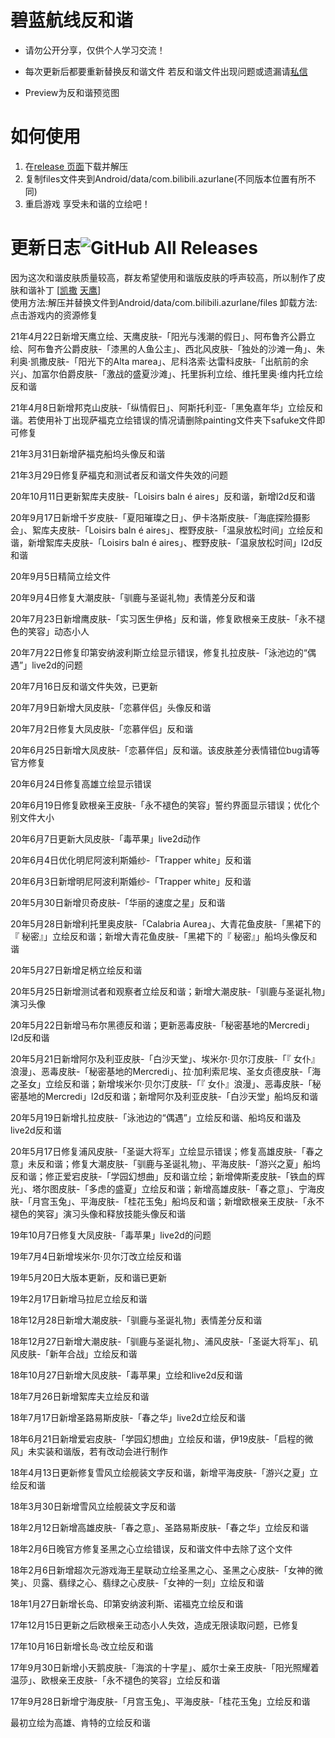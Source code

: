 # 碧蓝航线反和谐
- 请勿公开分享，仅供个人学习交流！

- 每次更新后都要重新替换反和谐文件 若反和谐文件出现问题或遗漏请[私信](https://message.bilibili.com/#whisper/mid694189)

- Preview为反和谐预览图
# 如何使用
1. 在[release 页面](https://github.com/taofan233/azurlane_uncensored/releases)下载并解压
2. 复制files文件夹到Android/data/com.bilibili.azurlane(不同版本位置有所不同)
3. 重启游戏 享受未和谐的立绘吧！

# 更新日志![GitHub All Releases](https://img.shields.io/github/downloads/taofan233/azurlane_uncensored/total)
因为这次和谐皮肤质量较高，群友希望使用和谐版皮肤的呼声较高，所以制作了皮肤和谐补丁 [[凯撒](https://files.catbox.moe/6h53jm.rar)   [天鹰](https://files.catbox.moe/h6tmgu.rar)]  
使用方法:解压并替换文件到Android/data/com.bilibili.azurlane/files 卸载方法:点击游戏内的资源修复 

21年4月22日新增天鹰立绘、天鹰皮肤-「阳光与浅潮的假日」、阿布鲁齐公爵立绘、阿布鲁齐公爵皮肤-「漆黑的人鱼公主」、西北风皮肤-「独处的沙滩一角」、朱利奥·凯撒皮肤-「阳光下的Alta marea」、尼科洛索·达雷科皮肤-「出航前的余兴」、加富尔伯爵皮肤-「激战的盛夏沙滩」、托里拆利立绘、维托里奥·维内托立绘反和谐

21年4月8日新增邦克山皮肤-「纵情假日」、阿斯托利亚-「黑兔嘉年华」立绘反和谐。若使用补丁出现萨福克立绘错误的情况请删除painting文件夹下safuke文件即可修复

21年3月31日新增萨福克船坞头像反和谐

21年3月29日修复萨福克和测试者反和谐文件失效的问题

20年10月11日更新絮库夫皮肤-「Loisirs baln é aires」反和谐，新增l2d反和谐

20年9月17日新增千岁皮肤-「夏阳璀璨之日」、伊卡洛斯皮肤-「海底探险摄影会」、絮库夫皮肤-「Loisirs baln é aires」、樫野皮肤-「温泉放松时间」立绘反和谐，新增絮库夫皮肤-「Loisirs baln é aires」、樫野皮肤-「温泉放松时间」l2d反和谐

20年9月5日精简立绘文件

20年9月4日修复大潮皮肤-「驯鹿与圣诞礼物」表情差分反和谐

20年7月23日新增鹰皮肤-「实习医生伊格」反和谐，修复欧根亲王皮肤-「永不褪色的笑容」动态小人

20年7月22日修复印第安纳波利斯立绘显示错误，修复扎拉皮肤-「泳池边的“偶遇”」live2d的问题

20年7月16日反和谐文件失效，已更新

20年7月9日新增大凤皮肤-「恋慕伴侣」头像反和谐

20年7月2日修复大凤皮肤-「恋慕伴侣」反和谐

20年6月25日新增大凤皮肤-「恋慕伴侣」反和谐。该皮肤差分表情错位bug请等官方修复

20年6月24日修复高雄立绘显示错误

20年6月19日修复欧根亲王皮肤-「永不褪色的笑容」誓约界面显示错误；优化个别文件大小

20年6月7日更新大凤皮肤-「毒苹果」live2d动作

20年6月4日优化明尼阿波利斯婚纱-「Trapper white」反和谐

20年6月3日新增明尼阿波利斯婚纱-「Trapper white」反和谐

20年5月30日新增贝奇皮肤-「华丽的速度之星」反和谐

20年5月28日新增利托里奥皮肤-「Calabria Aurea」、大青花鱼皮肤-「黑裙下的『 秘密』」立绘反和谐；新增大青花鱼皮肤-「黑裙下的『 秘密』」船坞头像反和谐

20年5月27日新增足柄立绘反和谐

20年5月25日新增测试者和观察者立绘反和谐；新增大潮皮肤-「驯鹿与圣诞礼物」演习头像

20年5月22日新增马布尔黑德反和谐；更新恶毒皮肤-「秘密基地的Mercredi」l2d反和谐

20年5月21日新增阿尔及利亚皮肤-「白沙天堂」、埃米尔·贝尔汀皮肤-「『 女仆』浪漫」、恶毒皮肤-「秘密基地的Mercredi」、拉·加利索尼埃、圣女贞德皮肤-「海之圣女」立绘反和谐；新增埃米尔·贝尔汀皮肤-「『 女仆』浪漫」、恶毒皮肤-「秘密基地的Mercredi」l2d反和谐；新增阿尔及利亚皮肤-「白沙天堂」船坞反和谐

20年5月19日新增扎拉皮肤-「泳池边的“偶遇”」立绘反和谐、船坞反和谐及live2d反和谐

20年5月17日修复浦风皮肤-「圣诞大将军」立绘显示错误；修复高雄皮肤-「春之意」未反和谐；修复大潮皮肤-「驯鹿与圣诞礼物」、平海皮肤-「游兴之夏」船坞反和谐；修正爱宕皮肤-「学园幻想曲」反和谐立绘；新增俾斯麦皮肤-「铁血的辉光」、塔尔图皮肤-「多虑的盛夏」立绘反和谐；新增高雄皮肤-「春之意」、宁海皮肤-「月宫玉兔」、平海皮肤-「桂花玉兔」船坞反和谐；新增欧根亲王皮肤-「永不褪色的笑容」演习头像和释放技能头像反和谐

19年10月7日修复大凤皮肤-「毒苹果」live2d的问题

19年7月4日新增埃米尔·贝尔汀改立绘反和谐

19年5月20日大版本更新，反和谐已更新

19年2月17日新增马拉尼立绘反和谐

18年12月28日新增大潮皮肤-「驯鹿与圣诞礼物」表情差分反和谐

18年12月27日新增大潮皮肤-「驯鹿与圣诞礼物」、浦风皮肤-「圣诞大将军」、矶风皮肤-「新年合战」立绘反和谐

18年10月27日新增大凤皮肤-「毒苹果」立绘和live2d反和谐

18年7月26日新增絮库夫立绘反和谐

18年7月17日新增圣路易斯皮肤-「春之华」live2d立绘反和谐

18年6月21日新增爱宕皮肤-「学园幻想曲」立绘反和谐，伊19皮肤-「启程的微风」未实装和谐版，若有改动会进行制作

18年4月13日更新修复雪风立绘舰装文字反和谐，新增平海皮肤-「游兴之夏」立绘反和谐

18年3月30日新增雪风立绘舰装文字反和谐

18年2月12日新增高雄皮肤-「春之意」、圣路易斯皮肤-「春之华」立绘反和谐

18年2月6日晚官方修复圣黑之心立绘错误，反和谐文件中去除了这个文件

18年2月6日新增超次元游戏海王星联动立绘圣黑之心、圣黑之心皮肤-「女神的微笑」、贝露、翡绿之心、翡绿之心皮肤-「女神的一刻」立绘反和谐

18年1月27日新增长岛、印第安纳波利斯、诺福克立绘反和谐

17年12月15日更新之后欧根亲王动态小人失效，造成无限读取问题，已修复

17年10月16日新增长岛·改立绘反和谐

17年9月30日新增小天鹅皮肤-「海滨的十字星」、威尔士亲王皮肤-「阳光照耀着温莎」、欧根亲王皮肤-「永不褪色的笑容」立绘反和谐

17年9月28日新增宁海皮肤-「月宫玉兔」、平海皮肤-「桂花玉兔」立绘反和谐

最初立绘为高雄、肯特的立绘反和谐
